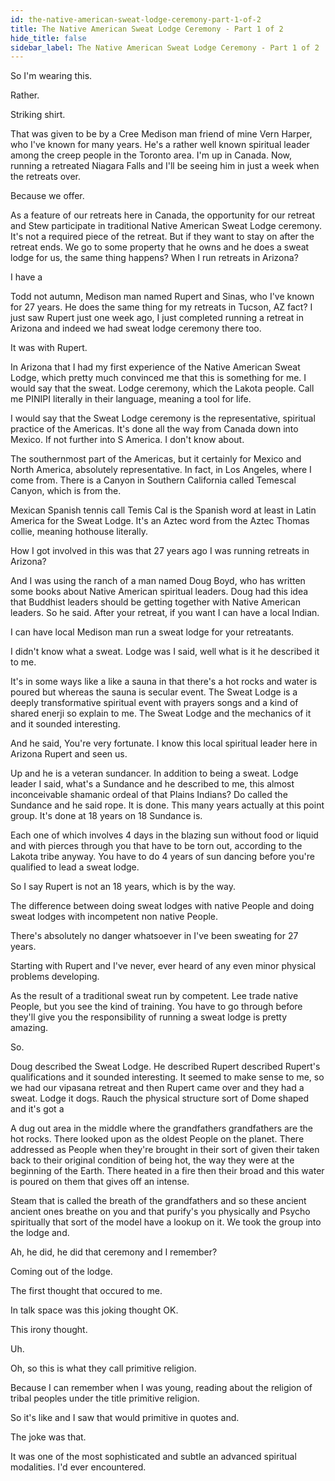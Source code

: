 ```yaml
---
id: the-native-american-sweat-lodge-ceremony-part-1-of-2
title: The Native American Sweat Lodge Ceremony - Part 1 of 2
hide_title: false
sidebar_label: The Native American Sweat Lodge Ceremony - Part 1 of 2
---
```

So I'm wearing this.

Rather.

Striking shirt.

That was given to be by a Cree Medison man friend of mine Vern Harper, who I've known for many years. He's a rather well known spiritual leader among the creep people in the Toronto area. I'm up in Canada. Now, running a retreated Niagara Falls and I'll be seeing him in just a week when the retreats over.

Because we offer.

As a feature of our retreats here in Canada, the opportunity for our retreat and Stew participate in traditional Native American Sweat Lodge ceremony. It's not a required piece of the retreat. But if they want to stay on after the retreat ends. We go to some property that he owns and he does a sweat lodge for us, the same thing happens? When I run retreats in Arizona?

I have a

Todd not autumn, Medison man named Rupert and Sinas, who I've known for 27 years. He does the same thing for my retreats in Tucson, AZ fact? I just saw Rupert just one week ago, I just completed running a retreat in Arizona and indeed we had sweat lodge ceremony there too.

It was with Rupert.

In Arizona that I had my first experience of the Native American Sweat Lodge, which pretty much convinced me that this is something for me. I would say that the sweat. Lodge ceremony, which the Lakota people. Call me PINIPI literally in their language, meaning a tool for life.

I would say that the Sweat Lodge ceremony is the representative, spiritual practice of the Americas. It's done all the way from Canada down into Mexico. If not further into S America. I don't know about.

The southernmost part of the Americas, but it certainly for Mexico and North America, absolutely representative. In fact, in Los Angeles, where I come from. There is a Canyon in Southern California called Temescal Canyon, which is from the.

Mexican Spanish tennis call Temis Cal is the Spanish word at least in Latin America for the Sweat Lodge. It's an Aztec word from the Aztec Thomas collie, meaning hothouse literally.

How I got involved in this was that 27 years ago I was running retreats in Arizona?

And I was using the ranch of a man named Doug Boyd, who has written some books about Native American spiritual leaders. Doug had this idea that Buddhist leaders should be getting together with Native American leaders. So he said. After your retreat, if you want I can have a local Indian.

I can have local Medison man run a sweat lodge for your retreatants.

I didn't know what a sweat. Lodge was I said, well what is it he described it to me.

It's in some ways like a like a sauna in that there's a hot rocks and water is poured but whereas the sauna is secular event. The Sweat Lodge is a deeply transformative spiritual event with prayers songs and a kind of shared enerji so explain to me. The Sweat Lodge and the mechanics of it and it sounded interesting.

And he said, You're very fortunate. I know this local spiritual leader here in Arizona Rupert and seen us.

Up and he is a veteran sundancer. In addition to being a sweat. Lodge leader I said, what's a Sundance and he described to me, this almost inconceivable shamanic ordeal of that Plains Indians? Do called the Sundance and he said rope. It is done. This many years actually at this point group. It's done at 18 years on 18 Sundance is.

Each one of which involves 4 days in the blazing sun without food or liquid and with pierces through you that have to be torn out, according to the Lakota tribe anyway. You have to do 4 years of sun dancing before you're qualified to lead a sweat lodge.

So I say Rupert is not an 18 years, which is by the way.

The difference between doing sweat lodges with native People and doing sweat lodges with incompetent non native People.

There's absolutely no danger whatsoever in I've been sweating for 27 years.

Starting with Rupert and I've never, ever heard of any even minor physical problems developing.

As the result of a traditional sweat run by competent. Lee trade native People, but you see the kind of training. You have to go through before they'll give you the responsibility of running a sweat lodge is pretty amazing.

So.

Doug described the Sweat Lodge. He described Rupert described Rupert's qualifications and it sounded interesting. It seemed to make sense to me, so we had our vipasana retreat and then Rupert came over and they had a sweat. Lodge it dogs. Rauch the physical structure sort of Dome shaped and it's got a

A dug out area in the middle where the grandfathers grandfathers are the hot rocks. There looked upon as the oldest People on the planet. There addressed as People when they're brought in their sort of given their taken back to their original condition of being hot, the way they were at the beginning of the Earth. There heated in a fire then their broad and this water is poured on them that gives off an intense.

Steam that is called the breath of the grandfathers and so these ancient ancient ones breathe on you and that purify's you physically and Psycho spiritually that sort of the model have a lookup on it. We took the group into the lodge and.

Ah, he did, he did that ceremony and I remember?

Coming out of the lodge.

The first thought that occured to me.

In talk space was this joking thought OK.

This irony thought.

Uh.

Oh, so this is what they call primitive religion.

Because I can remember when I was young, reading about the religion of tribal peoples under the title primitive religion.

So it's like and I saw that would primitive in quotes and.

The joke was that.

It was one of the most sophisticated and subtle an advanced spiritual modalities. I'd ever encountered.

